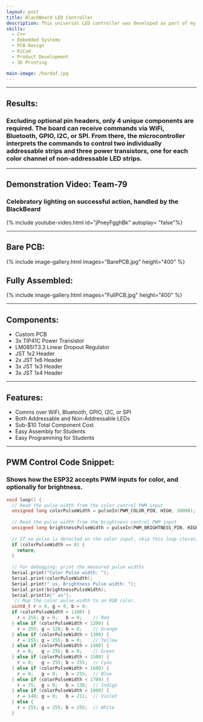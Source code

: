 ```yaml
---
layout: post
title: BlackBeard LED Controller
description: This universal LED controller was developed as part of my mentorship of First Robotics Competition (FRC) Team-79 “Krunch”. Throughout my 6 years on the team I went from member to president, and now mentor. In that time,I’ve found a distinct lack of suitable, robotics-focused LED controllers on the market. These controllers, notably REV Blinkin, are some combination of far too expensive or functionally limited. Therefore, I sought to challenge myself in developing a custom PCB and thus superior LED controller. Overall, this controller was designed to be flexible, inexpensive, and extremely easy to assemble. 
skills: 
  - C++
  - Embedded Systems
  - PCB Design
  - KiCad
  - Product Development
  - 3D Printing

main-image: /hardaf.jpg
---
```


---
## Results:
### Excluding optional pin headers, only 4 unique components are required. The board can receive commands via WiFi, Bluetooth, GPIO, I2C, or SPI. From there, the microcontroller interprets the commands to control two individually addressable strips and three power transistors, one for each color channel of non-addressable LED strips.

---

## Demonstration Video: Team-79
### Celebratory lighting on successful action, handled by the BlackBeard
{% include youtube-video.html id="jPneyFgghBk" autoplay= "false"%}

---

## Bare PCB:
{% include image-gallery.html images="BarePCB.jpg" height="400" %}  


## Fully Assembled:
{% include image-gallery.html images="FullPCB.jpg" height="400" %}

---

## Components:
- Custom PCB
- 3x TIP41C Power Transistor
- LM085IT3.3 Linear Dropout Regulator
- JST 1x2 Header
- 2x JST 1x6 Header
- 3x JST 1x3 Header
-	3x JST 1x4 Header

---

## Features:
- Comms over WiFi, Bluetooth, GPIO, I2C, or SPI
- Both Addressable and Non-Addressable LEDs
- Sub-$10 Total Component Cost
- Easy Assembly for Students
- Easy Programming for Students


---

## PWM Control Code Snippet:
### Shows how the ESP32 accepts PWM inputs for color, and optionally for brightness.   
```C++
void loop() {
  // Read the pulse width from the color control PWM input
  unsigned long colorPulseWidth = pulseIn(PWM_COLOR_PIN, HIGH, 30000);
  
  // Read the pulse width from the brightness control PWM input
  unsigned long brightnessPulseWidth = pulseIn(PWM_BRIGHTNESS_PIN, HIGH, 30000);
  
  // If no pulse is detected on the color input, skip this loop iteration
  if (colorPulseWidth == 0) {
    return;
  }
  
  // For debugging: print the measured pulse widths
  Serial.print("Color Pulse width: ");
  Serial.print(colorPulseWidth);
  Serial.print(" us, Brightness Pulse width: ");
  Serial.print(brightnessPulseWidth);
  Serial.println(" us");
   // Map the color pulse width to an RGB color.
  uint8_t r = 0, g = 0, b = 0;
  if (colorPulseWidth < 1100) {
    r = 255; g = 0;   b = 0;    // Red
  } else if (colorPulseWidth < 1200) {
    r = 255; g = 128; b = 0;    // Orange
  } else if (colorPulseWidth < 1300) {
    r = 255; g = 255; b = 0;    // Yellow
  } else if (colorPulseWidth < 1400) {
    r = 0;   g = 255; b = 0;    // Green
  } else if (colorPulseWidth < 1500) {
    r = 0;   g = 255; b = 255;  // Cyan
  } else if (colorPulseWidth < 1600) {
    r = 0;   g = 0;   b = 255;  // Blue
  } else if (colorPulseWidth < 1700) {
    r = 75;  g = 0;   b = 130;  // Indigo
  } else if (colorPulseWidth < 1800) {
    r = 148; g = 0;   b = 211;  // Violet
  } else {
    r = 255; g = 255; b = 255;  // White
  }
```
